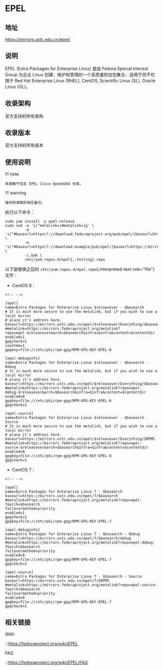 # EPEL

## 地址

<https://mirrors.ustc.edu.cn/epel/>

## 说明

EPEL (Extra Packages for Enterprise Linux) 是由 Fedora Special Interest
Group 为企业 Linux
创建、维护和管理的一个高质量附加包集合，适用于但不仅限于 Red Hat
Enterprise Linux (RHEL), CentOS, Scientific Linux (SL), Oracle Linux
(OL)。

## 收录架构

官方支持的所有架构

## 收录版本

官方支持的所有版本

## 使用说明

!!! note

    本镜像不包含 EPEL Cisco OpenH264 仓库。

!!! warning

    操作前请做好相应备份。

执行以下命令：

    sudo yum install -y epel-release
    sudo sed -e 's|^metalink=|#metalink=|g' \
             -e 's|^#baseurl=https\?://download.fedoraproject.org/pub/epel/|baseurl=https://mirrors.ustc.edu.cn/epel/|g' \
             -e 's|^#baseurl=https\?://download.example/pub/epel/|baseurl=https://mirrors.ustc.edu.cn/epel/|g' \
             -i.bak \
             /etc/yum.repos.d/epel{,-testing}.repo

以下是替换之后的 `/etc/yum.repos.d/epel.repo`{.interpreted-text
role="file"} 文件：

-   CentOS 8：

```{=html}
<!-- -->
```
    [epel]
    name=Extra Packages for Enterprise Linux $releasever - $basearch
    # It is much more secure to use the metalink, but if you wish to use a local mirror
    # place it's address here.
    baseurl=https://mirrors.ustc.edu.cn/epel/$releasever/Everything/$basearch
    #metalink=https://mirrors.fedoraproject.org/metalink?repo=epel-$releasever&arch=$basearch&infra=$infra&content=$contentdir
    enabled=1
    gpgcheck=1
    countme=1
    gpgkey=file:///etc/pki/rpm-gpg/RPM-GPG-KEY-EPEL-8

    [epel-debuginfo]
    name=Extra Packages for Enterprise Linux $releasever - $basearch - Debug
    # It is much more secure to use the metalink, but if you wish to use a local mirror
    # place it's address here.
    baseurl=https://mirrors.ustc.edu.cn/epel/$releasever/Everything/$basearch/debug
    #metalink=https://mirrors.fedoraproject.org/metalink?repo=epel-debug-$releasever&arch=$basearch&infra=$infra&content=$contentdir
    enabled=0
    gpgkey=file:///etc/pki/rpm-gpg/RPM-GPG-KEY-EPEL-8
    gpgcheck=1

    [epel-source]
    name=Extra Packages for Enterprise Linux $releasever - $basearch - Source
    # It is much more secure to use the metalink, but if you wish to use a local mirror
    # place it's address here.
    baseurl=https://mirrors.ustc.edu.cn/epel/$releasever/Everything/SRPMS
    #metalink=https://mirrors.fedoraproject.org/metalink?repo=epel-source-$releasever&arch=$basearch&infra=$infra&content=$contentdir
    enabled=0
    gpgkey=file:///etc/pki/rpm-gpg/RPM-GPG-KEY-EPEL-8
    gpgcheck=1

-   CentOS 7：

```{=html}
<!-- -->
```
    [epel]
    name=Extra Packages for Enterprise Linux 7 - $basearch
    baseurl=https://mirrors.ustc.edu.cn/epel/7/$basearch
    #metalink=https://mirrors.fedoraproject.org/metalink?repo=epel-7&arch=$basearch
    failovermethod=priority
    enabled=1
    gpgcheck=1
    gpgkey=file:///etc/pki/rpm-gpg/RPM-GPG-KEY-EPEL-7

    [epel-debuginfo]
    name=Extra Packages for Enterprise Linux 7 - $basearch - Debug
    baseurl=https://mirrors.ustc.edu.cn/epel/7/$basearch/debug
    #metalink=https://mirrors.fedoraproject.org/metalink?repo=epel-debug-7&arch=$basearch
    failovermethod=priority
    enabled=0
    gpgkey=file:///etc/pki/rpm-gpg/RPM-GPG-KEY-EPEL-7
    gpgcheck=1

    [epel-source]
    name=Extra Packages for Enterprise Linux 7 - $basearch - Source
    baseurl=https://mirrors.ustc.edu.cn/epel/7/SRPMS
    #metalink=https://mirrors.fedoraproject.org/metalink?repo=epel-source-7&arch=$basearch
    failovermethod=priority
    enabled=0
    gpgkey=file:///etc/pki/rpm-gpg/RPM-GPG-KEY-EPEL-7
    gpgcheck=1

## 相关链接

WIKI

:   <https://fedoraproject.org/wiki/EPEL>

FAQ

:   <https://fedoraproject.org/wiki/EPEL/FAQ>
